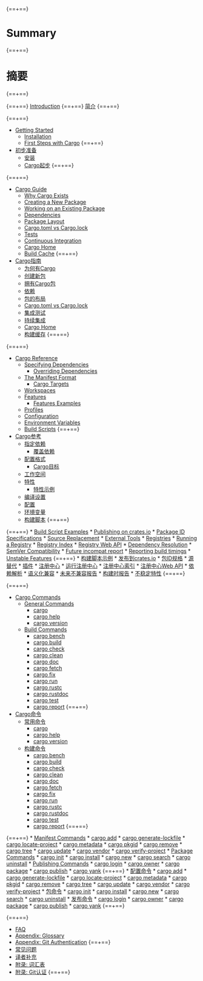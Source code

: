 {==+==}
# Summary
{==+==}
# 摘要
{==+==}


{==+==}
[Introduction](index.md)
{==+==}
[简介](index.md)
{==+==}


{==+==}
* [Getting Started](getting-started/index.md)
    * [Installation](getting-started/installation.md)
    * [First Steps with Cargo](getting-started/first-steps.md)
{==+==}
* [初步准备](getting-started/index.md)
    * [安装](getting-started/installation.md)
    * [Cargo起步](getting-started/first-steps.md)
{==+==}


{==+==}
* [Cargo Guide](guide/index.md)
    * [Why Cargo Exists](guide/why-cargo-exists.md)
    * [Creating a New Package](guide/creating-a-new-project.md)
    * [Working on an Existing Package](guide/working-on-an-existing-project.md)
    * [Dependencies](guide/dependencies.md)
    * [Package Layout](guide/project-layout.md)
    * [Cargo.toml vs Cargo.lock](guide/cargo-toml-vs-cargo-lock.md)
    * [Tests](guide/tests.md)
    * [Continuous Integration](guide/continuous-integration.md)
    * [Cargo Home](guide/cargo-home.md)
    * [Build Cache](guide/build-cache.md)
{==+==}
* [Cargo指南](guide/index.md)
    * [为何有Cargo](guide/why-cargo-exists.md)
    * [创建新包](guide/creating-a-new-project.md)
    * [拥有Cargo包](guide/working-on-an-existing-project.md)
    * [依赖](guide/dependencies.md)
    * [包的布局](guide/project-layout.md)
    * [Cargo.toml vs Cargo.lock](guide/cargo-toml-vs-cargo-lock.md)
    * [集成测试](guide/tests.md)
    * [持续集成](guide/continuous-integration.md)
    * [Cargo Home](guide/cargo-home.md)
    * [构建缓存](guide/build-cache.md)
{==+==}


{==+==}
* [Cargo Reference](reference/index.md)
    * [Specifying Dependencies](reference/specifying-dependencies.md)
        * [Overriding Dependencies](reference/overriding-dependencies.md)
    * [The Manifest Format](reference/manifest.md)
        * [Cargo Targets](reference/cargo-targets.md)
    * [Workspaces](reference/workspaces.md)
    * [Features](reference/features.md)
        * [Features Examples](reference/features-examples.md)
    * [Profiles](reference/profiles.md)
    * [Configuration](reference/config.md)
    * [Environment Variables](reference/environment-variables.md)
    * [Build Scripts](reference/build-scripts.md)
{==+==}
* [Cargo参考](reference/index.md)
    * [指定依赖](reference/specifying-dependencies.md)
        * [覆盖依赖](reference/overriding-dependencies.md)
    * [配置格式](reference/manifest.md)
        * [Cargo目标](reference/cargo-targets.md)
    * [工作空间](reference/workspaces.md)
    * [特性](reference/features.md)
        * [特性示例](reference/features-examples.md)
    * [编译设置](reference/profiles.md)
    * [配置](reference/config.md)
    * [环境变量](reference/environment-variables.md)
    * [构建脚本](reference/build-scripts.md)
{==+==}


{==+==}
        * [Build Script Examples](reference/build-script-examples.md)
    * [Publishing on crates.io](reference/publishing.md)
    * [Package ID Specifications](reference/pkgid-spec.md)
    * [Source Replacement](reference/source-replacement.md)
    * [External Tools](reference/external-tools.md)
    * [Registries](reference/registries.md)
        * [Running a Registry](reference/running-a-registry.md)
            * [Registry Index](reference/registry-index.md)
            * [Registry Web API](reference/registry-web-api.md)
    * [Dependency Resolution](reference/resolver.md)
    * [SemVer Compatibility](reference/semver.md)
    * [Future incompat report](reference/future-incompat-report.md)
    * [Reporting build timings](reference/timings.md)
    * [Unstable Features](reference/unstable.md)
{==+==}
        * [构建脚本示例](reference/build-script-examples.md)
    * [发布到crates.io](reference/publishing.md)
    * [包ID规格](reference/pkgid-spec.md)
    * [源替代](reference/source-replacement.md)
    * [插件](reference/external-tools.md)
    * [注册中心](reference/registries.md)
        * [运行注册中心](reference/running-a-registry.md)
            * [注册中心索引](reference/registry-index.md)
            * [注册中心Web API](reference/registry-web-api.md)
    * [依赖解析](reference/resolver.md)
    * [语义化兼容](reference/semver.md)
    * [未来不兼容报告](reference/future-incompat-report.md)
    * [构建时报告](reference/timings.md)
    * [不稳定特性](reference/unstable.md)
{==+==}


{==+==}
* [Cargo Commands](commands/index.md)
    * [General Commands](commands/general-commands.md)
        * [cargo](commands/cargo.md)
        * [cargo help](commands/cargo-help.md)
        * [cargo version](commands/cargo-version.md)
    * [Build Commands](commands/build-commands.md)
        * [cargo bench](commands/cargo-bench.md)
        * [cargo build](commands/cargo-build.md)
        * [cargo check](commands/cargo-check.md)
        * [cargo clean](commands/cargo-clean.md)
        * [cargo doc](commands/cargo-doc.md)
        * [cargo fetch](commands/cargo-fetch.md)
        * [cargo fix](commands/cargo-fix.md)
        * [cargo run](commands/cargo-run.md)
        * [cargo rustc](commands/cargo-rustc.md)
        * [cargo rustdoc](commands/cargo-rustdoc.md)
        * [cargo test](commands/cargo-test.md)
        * [cargo report](commands/cargo-report.md)
{==+==}
* [Cargo命令](commands/index.md)
    * [常用命令](commands/general-commands.md)
        * [cargo](commands/cargo.md)
        * [cargo help](commands/cargo-help.md)
        * [cargo version](commands/cargo-version.md)
    * [构建命令](commands/build-commands.md)
        * [cargo bench](commands/cargo-bench.md)
        * [cargo build](commands/cargo-build.md)
        * [cargo check](commands/cargo-check.md)
        * [cargo clean](commands/cargo-clean.md)
        * [cargo doc](commands/cargo-doc.md)
        * [cargo fetch](commands/cargo-fetch.md)
        * [cargo fix](commands/cargo-fix.md)
        * [cargo run](commands/cargo-run.md)
        * [cargo rustc](commands/cargo-rustc.md)
        * [cargo rustdoc](commands/cargo-rustdoc.md)
        * [cargo test](commands/cargo-test.md)
        * [cargo report](commands/cargo-report.md)
{==+==}


{==+==}
    * [Manifest Commands](commands/manifest-commands.md)
        * [cargo add](commands/cargo-add.md)
        * [cargo generate-lockfile](commands/cargo-generate-lockfile.md)
        * [cargo locate-project](commands/cargo-locate-project.md)
        * [cargo metadata](commands/cargo-metadata.md)
        * [cargo pkgid](commands/cargo-pkgid.md)
        * [cargo remove](commands/cargo-remove.md)
        * [cargo tree](commands/cargo-tree.md)
        * [cargo update](commands/cargo-update.md)
        * [cargo vendor](commands/cargo-vendor.md)
        * [cargo verify-project](commands/cargo-verify-project.md)
    * [Package Commands](commands/package-commands.md)
        * [cargo init](commands/cargo-init.md)
        * [cargo install](commands/cargo-install.md)
        * [cargo new](commands/cargo-new.md)
        * [cargo search](commands/cargo-search.md)
        * [cargo uninstall](commands/cargo-uninstall.md)
    * [Publishing Commands](commands/publishing-commands.md)
        * [cargo login](commands/cargo-login.md)
        * [cargo owner](commands/cargo-owner.md)
        * [cargo package](commands/cargo-package.md)
        * [cargo publish](commands/cargo-publish.md)
        * [cargo yank](commands/cargo-yank.md)
{==+==}
    * [配置命令](commands/manifest-commands.md)
        * [cargo add](commands/cargo-add.md)
        * [cargo generate-lockfile](commands/cargo-generate-lockfile.md)
        * [cargo locate-project](commands/cargo-locate-project.md)
        * [cargo metadata](commands/cargo-metadata.md)
        * [cargo pkgid](commands/cargo-pkgid.md)
        * [cargo remove](commands/cargo-remove.md)
        * [cargo tree](commands/cargo-tree.md)
        * [cargo update](commands/cargo-update.md)
        * [cargo vendor](commands/cargo-vendor.md)
        * [cargo verify-project](commands/cargo-verify-project.md)
    * [包命令](commands/package-commands.md)
        * [cargo init](commands/cargo-init.md)
        * [cargo install](commands/cargo-install.md)
        * [cargo new](commands/cargo-new.md)
        * [cargo search](commands/cargo-search.md)
        * [cargo uninstall](commands/cargo-uninstall.md)
    * [发布命令](commands/publishing-commands.md)
        * [cargo login](commands/cargo-login.md)
        * [cargo owner](commands/cargo-owner.md)
        * [cargo package](commands/cargo-package.md)
        * [cargo publish](commands/cargo-publish.md)
        * [cargo yank](commands/cargo-yank.md)
{==+==}


{==+==}
* [FAQ](faq.md)
* [Appendix: Glossary](appendix/glossary.md)
* [Appendix: Git Authentication](appendix/git-authentication.md)
{==+==}
* [常见问题](faq.md)
* [译者补充](supplement.md)
* [附录: 词汇表](appendix/glossary.md)
* [附录: Git认证](appendix/git-authentication.md)
{==+==}